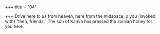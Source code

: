 +++
title = "04"

+++
Drive here to us from heaven, here from the midspace, o you (invoked  with) “then, friends.” The son of Kaṇva has pressed the somian honey for you here.  